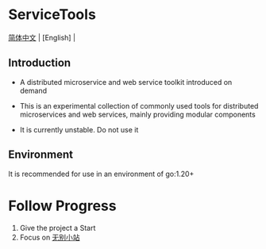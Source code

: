 # ServiceTools

[简体中文](README.md) | [English] |

## Introduction

- A distributed microservice and web service toolkit introduced on demand

- This is an experimental collection of commonly used tools for distributed microservices and web services, mainly providing modular components
- It is currently unstable. Do not use it

## Environment
It is recommended for use in an environment of go:1.20+

# Follow Progress
1. Give the project a Start
2. Focus on [无别小站](https://wubie.quanmwl.com)